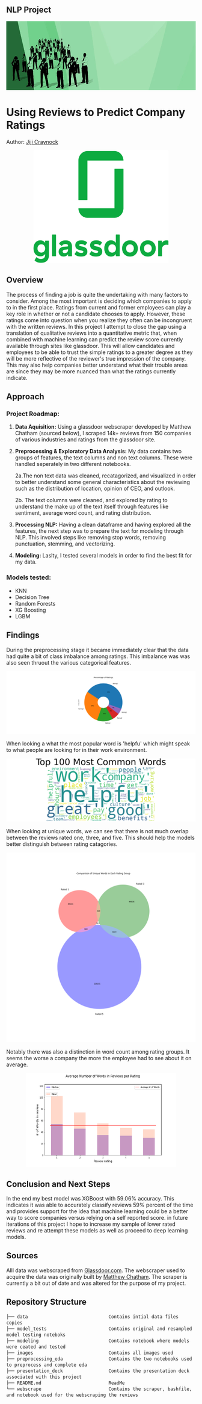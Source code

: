 ## NLP Project 

<p><img src="/images/businessbanner.webp" alt="Header"></p>

# Using Reviews to Predict Company Ratings
Author: [Jiji Craynock](https://github.com/DataOnATangent)

<p align="center"><img width="360" height="300" src="/images/gdlogo.png" alt="glasdoor_logo"></p>


## Overview 
The process of finding a job is quite the undertaking with many factors to consider. Among the most important is deciding which companies to apply to in the first place. Ratings from current and former employees can play a key role in whether or not a candidate chooses to apply. However, these ratings come into question when you realize they often can be incongruent with the written reviews. In this project I attempt to close the gap using a translation of qualitative reviews into a quantitative metric that, when combined with machine learning can predict the review score currently available through sites like glassdoor. This will allow candidates and employees to be able to trust the simple ratings to a greater degree as they will be more reflective of the reviewer's true impression of the company. This may also help companies better understand what their trouble areas are since they may be more nuanced than what the ratings currently indicate.

## Approach

### Project Roadmap:

1. **Data Aquisition:** Using a glassdoor webscraper developed by Matthew Chatham (sourced below), I scraped 14k+ reviews from 150 companies of various industries and ratings from the glassdoor site.

2. **Preprocessing & Exploratory Data Analysis:** My data contains two groups of features, the text columns and non text columns. These were handled seperately in two different notebooks. 
    
    2a.The non text data was cleaned, recatagorized, and visualized in order to better understand some general characteristics about the reviewing such as the distribution of location, opinion of CEO, and outlook. 
    
    2b. The text columns were cleaned, and explored by rating to understand the make up of the text itself through features like sentiment, average word count, and rating distribution. 

3. **Processing NLP:** Having a clean dataframe and having explored all the features, the next step was to prepare the text for modeling through NLP. This involved steps like removing stop words, removing punctuation, stemming, and vectorizing.

4. **Modeling:** Laslty, I tested several models in order to find the best fit for my data. 

### Models tested:

* KNN
* Decision Tree 
* Random Forests 
* XG Boosting 
* LGBM


## Findings

During the preprocessing stage it became immediately clear that the data had quite a bit of class imbalance among ratings. This imbalance was was also seen thruout the various categorical features.

<p align="center"><img src="/images/rating_dist_donut.png" alt="donut_chart"></p>

When looking a what the most popular word is 'helpfu' which might speak to what people are looking for in their work environment. 

<p align="center">
    <img src="/images/word_cloud_all.png" alt="word_cloud">
</p>

When looking at unique words, we can see that there is not much overlap between the reviews rated one, three, and five. This should help the models better distinguish between rating catagories.

<p align="center"> <img src="/images/venn.png" alt="venn_chart"></p>

Notably there was also a distinction in word count among rating groups. It seems the worse a company the more the employee had to see about it on average.

<p align="center"><img width="400" height="250" src="/images/avg_word_rating.png" alt="avg_word_chart"></p> 

## Conclusion and Next Steps

In the end my best model was XGBoost with 59.06% accuracy. This indicates it was able to accurately classify reviews 59% percent of the time and provides support for the idea that machine learning could be a better way to score companies versus relying on a self reported score. in future iterations of this project I hope to increase my sample of lower rated reviews and re attempt these models as well as proceed to deep learning models.


## Sources

Alll data was webscraped from [Glassdoor.com](https://glassdoor.com). The webscraper used to acquire the data was originally built by [Matthew Chatham](https://github.com/MatthewChatham/glassdoor-review-scraper). The scraper is currently a bit out of date and was altered for the purpose of my project.

## Repository Structure
    
    ├── data                              Contains intial data files copies 
    ├── model_tests                       Contains original and resampled model testing noteboks    
    ├── modeling                          Contains notebook where models were ceated and tested
    ├── images                            Contains all images used
    ├── preprocessing_eda                 Contains the two notebooks used to preprocess and complete eda
    ├── presentation_deck                 Contains the presentation deck associated with this project
    ├── README.md                         ReadMe
    └── webscrape                         Contains the scraper, bashfile, and notebook used for the webscraping the reviews
